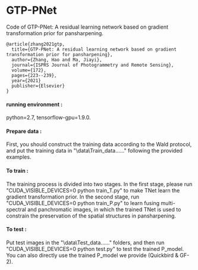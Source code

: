 # GTP-PNet
Code of GTP-PNet: A residual learning network based on gradient transformation prior for pansharpening.

````
@article{zhang2021gtp,
  title={GTP-PNet: A residual learning network based on gradient transformation prior for pansharpening},
  author={Zhang, Hao and Ma, Jiayi},
  journal={ISPRS Journal of Photogrammetry and Remote Sensing},
  volume={172},
  pages={223--239},
  year={2021}
  publisher={Elsevier}
}
````

#### running environment :<br>
python=2.7, tensorflow-gpu=1.9.0.

#### Prepare data :<br>
First, you should construct the training data according to the Wald protocol, and put the training data in "\data\Train_data\......" following the provided examples.

#### To train :<br>
The training process is divided into two stages. In the first stage, please run "CUDA_VISIBLE_DEVICES=0 python train_T.py" to make TNet learn the gradient transformation prior. In the second stage, run "CUDA_VISIBLE_DEVICES=0 python train_P.py" to learn fusing multi-spectral and panchromatic images, in which the trained TNet is used to constrain the preservation of the spatial structures in pansharpening.


#### To test :<br>
Put test images in the "\data\Test_data\......" folders, and then run "CUDA_VISIBLE_DEVICES=0 python test.py" to test the trained P_model.
You can also directly use the trained P_model we provide (Quickbird &  GF-2).
